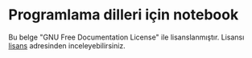 # Programlama dilleri için notebook

Bu belge "GNU Free Documentation License" ile lisanslanmıştır. Lisansı 
[lisans](https://github.com/DoraUzunsoy/notebooks/blob/master/LICANCES.txt) 
adresinden inceleyebilirsiniz.

